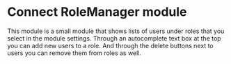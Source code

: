 # Connect RoleManager module

This module is a small module that shows lists of users under roles that you select in the module settings. Through an autocomplete text box at the top you can add new users to a role. And through the delete buttons next to users you can remove them from roles as well.
